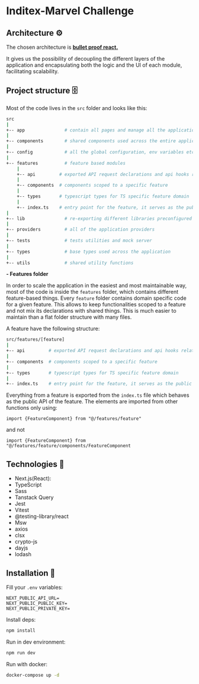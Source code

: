 # Inditex-Marvel Challenge

## Architecture ⚙️

The chosen architecture is
**[bullet proof react.](https://github.com/alan2207/bulletproof-react)**

It gives us the possibility of decoupling the different layers of the
application and encapsulating both the logic and the UI of each module,
facilitating scalability.

## Project structure 🗄️

Most of the code lives in the `src` folder and looks like this:

```sh
src
|
+-- app               # contain all pages and manage all the application routes based on file names.
|
+-- components        # shared components used across the entire application
|
+-- config            # all the global configuration, env variables etc. get exported from here and used in the app
|
+-- features          # feature based modules
    |
    +-- api         # exported API request declarations and api hooks related to a specific feature
    |
    +-- components  # components scoped to a specific feature
    |
    +-- types       # typescript types for TS specific feature domain
    |
    +-- index.ts    # entry point for the feature, it serves as the public API of the given feature and exports everything that should be used outside the
|
+-- lib               # re-exporting different libraries preconfigured for the application
|
+-- providers         # all of the application providers
|
+-- tests             # tests utilities and mock server
|
+-- types             # base types used across the application
|
+-- utils             # shared utility functions
```

**- Features folder**

In order to scale the application in the easiest and most maintainable way, most
of the code is inside the `features` folder, which contains different
feature-based things. Every `feature` folder contains domain specific code for a
given feature. This allows to keep functionalities scoped to a feature and not
mix its declarations with shared things. This is much easier to maintain than a
flat folder structure with many files.

A feature have the following structure:

```sh
src/features/[feature]
|
+-- api         # exported API request declarations and api hooks related to a specific feature
|
+-- components  # components scoped to a specific feature
|
+-- types       # typescript types for TS specific feature domain
|
+-- index.ts    # entry point for the feature, it serves as the public API of the given feature and exports everything that should be used outside the feature
```

Everything from a feature is exported from the `index.ts` file which behaves as
the public API of the feature. The elements are imported from other functions
only using:

`import {FeatureComponent} from "@/features/feature"`

and not

`import {FeatureComponent} from "@/features/feature/components/FeatureComponent`

## Technologies 🔧

- Next.js(React):
- TypeScript
- Sass
- Tanstack Query
- Jest
- Vitest
- @testing-library/react
- Msw
- axios
- clsx
- crypto-js
- dayjs
- lodash

## Installation 💾

Fill your `.env` variables:

```
NEXT_PUBLIC_API_URL=
NEXT_PUBLIC_PUBLIC_KEY=
NEXT_PUBLIC_PRIVATE_KEY=
```

Install deps:

```bash
npm install
```

Run in dev environment:

```bash
npm run dev
```

Run with docker:

```bash
docker-compose up -d
```
